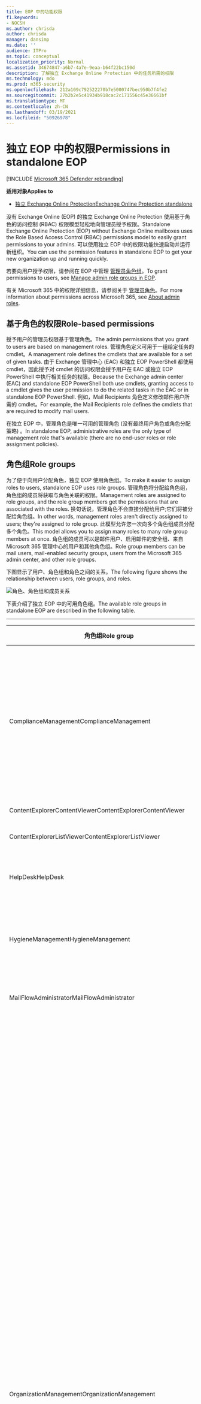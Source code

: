 ```yaml
---
title: EOP 中的功能权限
f1.keywords:
- NOCSH
ms.author: chrisda
author: chrisda
manager: dansimp
ms.date: ''
audience: ITPro
ms.topic: conceptual
localization_priority: Normal
ms.assetid: 34674847-a6b7-4a7e-9eaa-b64f22bc150d
description: 了解独立 Exchange Online Protection 中的任务所需的权限
ms.technology: mdo
ms.prod: m365-security
ms.openlocfilehash: 212a109c792522270b7e5000747bec950b7f4fe2
ms.sourcegitcommit: 27b2b2e5c41934b918cac2c171556c45e36661bf
ms.translationtype: MT
ms.contentlocale: zh-CN
ms.lasthandoff: 03/19/2021
ms.locfileid: "50926978"
---
```

# <a name="permissions-in-standalone-eop"></a><span data-ttu-id="a08a5-103">独立 EOP 中的权限</span><span class="sxs-lookup"><span data-stu-id="a08a5-103">Permissions in standalone EOP</span></span>

[!INCLUDE [Microsoft 365 Defender rebranding](../includes/microsoft-defender-for-office.md)]

<span data-ttu-id="a08a5-104">**适用对象**</span><span class="sxs-lookup"><span data-stu-id="a08a5-104">**Applies to**</span></span>
-  [<span data-ttu-id="a08a5-105">独立 Exchange Online Protection</span><span class="sxs-lookup"><span data-stu-id="a08a5-105">Exchange Online Protection standalone</span></span>](exchange-online-protection-overview.md)

<span data-ttu-id="a08a5-106">没有 Exchange Online (EOP) 的独立 Exchange Online Protection 使用基于角色的访问控制 (RBAC) 权限模型轻松地向管理员授予权限。</span><span class="sxs-lookup"><span data-stu-id="a08a5-106">Standalone Exchange Online Protection (EOP) without Exchange Online mailboxes uses the Role Based Access Control (RBAC) permissions model to easily grant permissions to your admins.</span></span> <span data-ttu-id="a08a5-107">可以使用独立 EOP 中的权限功能快速启动并运行新组织。</span><span class="sxs-lookup"><span data-stu-id="a08a5-107">You can use the permission features in standalone EOP to get your new organization up and running quickly.</span></span>

<span data-ttu-id="a08a5-108">若要向用户授予权限，请参阅在 EOP 中管理 [管理员角色组](manage-admin-role-group-permissions-in-eop.md)。</span><span class="sxs-lookup"><span data-stu-id="a08a5-108">To grant permissions to users, see [Manage admin role groups in EOP](manage-admin-role-group-permissions-in-eop.md).</span></span>

<span data-ttu-id="a08a5-109">有关 Microsoft 365 中的权限详细信息，请参阅关于 [管理员角色](../../admin/add-users/about-admin-roles.md)。</span><span class="sxs-lookup"><span data-stu-id="a08a5-109">For more information about permissions across Microsoft 365, see [About admin roles](../../admin/add-users/about-admin-roles.md).</span></span>

## <a name="role-based-permissions"></a><span data-ttu-id="a08a5-110">基于角色的权限</span><span class="sxs-lookup"><span data-stu-id="a08a5-110">Role-based permissions</span></span>

<span data-ttu-id="a08a5-111">授予用户的管理员权限基于管理角色。</span><span class="sxs-lookup"><span data-stu-id="a08a5-111">The admin permissions that you grant to users are based on management roles.</span></span> <span data-ttu-id="a08a5-112">管理角色定义可用于一组给定任务的 cmdlet。</span><span class="sxs-lookup"><span data-stu-id="a08a5-112">A management role defines the cmdlets that are available for a set of given tasks.</span></span> <span data-ttu-id="a08a5-113">由于 Exchange 管理中心 (EAC) 和独立 EOP PowerShell 都使用 cmdlet，因此授予对 cmdlet 的访问权限会授予用户在 EAC 或独立 EOP PowerShell 中执行相关任务的权限。</span><span class="sxs-lookup"><span data-stu-id="a08a5-113">Because the Exchange admin center (EAC) and standalone EOP PowerShell both use cmdlets, granting access to a cmdlet gives the user permission to do the related tasks in the EAC or in standalone EOP PowerShell.</span></span> <span data-ttu-id="a08a5-114">例如，Mail Recipients 角色定义修改邮件用户所需的 cmdlet。</span><span class="sxs-lookup"><span data-stu-id="a08a5-114">For example, the Mail Recipients role defines the cmdlets that are required to modify mail users.</span></span>

<span data-ttu-id="a08a5-115">在独立 EOP 中，管理角色是唯一可用的管理角色 (没有最终用户角色或角色分配策略) 。</span><span class="sxs-lookup"><span data-stu-id="a08a5-115">In standalone EOP, administrative roles are the only type of management role that's available (there are no end-user roles or role assignment policies).</span></span>

## <a name="role-groups"></a><span data-ttu-id="a08a5-116">角色组</span><span class="sxs-lookup"><span data-stu-id="a08a5-116">Role groups</span></span>

<span data-ttu-id="a08a5-117">为了便于向用户分配角色，独立 EOP 使用角色组。</span><span class="sxs-lookup"><span data-stu-id="a08a5-117">To make it easier to assign roles to users, standalone EOP uses role groups.</span></span> <span data-ttu-id="a08a5-118">管理角色将分配给角色组，角色组的成员将获取与角色关联的权限。</span><span class="sxs-lookup"><span data-stu-id="a08a5-118">Management roles are assigned to role groups, and the role group members get the permissions that are associated with the roles.</span></span> <span data-ttu-id="a08a5-119">换句话说，管理角色不会直接分配给用户;它们将被分配给角色组。</span><span class="sxs-lookup"><span data-stu-id="a08a5-119">In other words, management roles aren't directly assigned to users; they're assigned to role group.</span></span> <span data-ttu-id="a08a5-120">此模型允许您一次向多个角色组成员分配多个角色。</span><span class="sxs-lookup"><span data-stu-id="a08a5-120">This model allows you to assign many roles to many role group members at once.</span></span> <span data-ttu-id="a08a5-121">角色组的成员可以是邮件用户、启用邮件的安全组、来自 Microsoft 365 管理中心的用户和其他角色组。</span><span class="sxs-lookup"><span data-stu-id="a08a5-121">Role group members can be mail users, mail-enabled security groups, users from the Microsoft 365 admin center, and other role groups.</span></span>

<span data-ttu-id="a08a5-122">下图显示了用户、角色组和角色之间的关系。</span><span class="sxs-lookup"><span data-stu-id="a08a5-122">The following figure shows the relationship between users, role groups, and roles.</span></span>

![角色、角色组和成员关系](../../media/ITPro_Security_RBAC_EXO_SimplifiedRoleGroupRelationship.png)

<span data-ttu-id="a08a5-124">下表介绍了独立 EOP 中的可用角色组。</span><span class="sxs-lookup"><span data-stu-id="a08a5-124">The available role groups in standalone EOP are described in the following table.</span></span>

****

|<span data-ttu-id="a08a5-125">角色组</span><span class="sxs-lookup"><span data-stu-id="a08a5-125">Role group</span></span>|<span data-ttu-id="a08a5-126">说明</span><span class="sxs-lookup"><span data-stu-id="a08a5-126">Description</span></span>|<span data-ttu-id="a08a5-127">分配的默认角色</span><span class="sxs-lookup"><span data-stu-id="a08a5-127">Default roles assigned</span></span>|
|---|---|---|
|<span data-ttu-id="a08a5-128">ComplianceManagement</span><span class="sxs-lookup"><span data-stu-id="a08a5-128">ComplianceManagement</span></span>|<span data-ttu-id="a08a5-129">在组织中配置和管理合规性设置，包括 DLP (DLP) DLP 功能时。</span><span class="sxs-lookup"><span data-stu-id="a08a5-129">Configure and manage compliance settings within the organization, including data loss prevention (DLP) if your subscription has DLP capabilities.</span></span> <p> <span data-ttu-id="a08a5-130">Azure AD [中合规性管理员](/azure/active-directory/users-groups-roles/directory-assign-admin-roles#compliance-administrator) 角色的成员会自动获得此角色组的权限。</span><span class="sxs-lookup"><span data-stu-id="a08a5-130">Members of the [Compliance Administrator](/azure/active-directory/users-groups-roles/directory-assign-admin-roles#compliance-administrator) role in Azure AD automatically get the permissions of this role group.</span></span>|<span data-ttu-id="a08a5-131">审核日志</span><span class="sxs-lookup"><span data-stu-id="a08a5-131">Audit Logs</span></span> <p> <span data-ttu-id="a08a5-132">合规性管理</span><span class="sxs-lookup"><span data-stu-id="a08a5-132">Compliance Administration</span></span> <p> <span data-ttu-id="a08a5-133">信息权限管理</span><span class="sxs-lookup"><span data-stu-id="a08a5-133">Information Rights Management</span></span> <p> <span data-ttu-id="a08a5-134">保留管理</span><span class="sxs-lookup"><span data-stu-id="a08a5-134">Retention Management</span></span> <p> <span data-ttu-id="a08a5-135">View-Only审核日志</span><span class="sxs-lookup"><span data-stu-id="a08a5-135">View-Only Audit Logs</span></span> <p> <span data-ttu-id="a08a5-136">仅查看配置</span><span class="sxs-lookup"><span data-stu-id="a08a5-136">View-Only Configuration</span></span> <p> <span data-ttu-id="a08a5-137">仅查看收件人</span><span class="sxs-lookup"><span data-stu-id="a08a5-137">View-Only Recipients</span></span>|
|<span data-ttu-id="a08a5-138">ContentExplorerContentViewer</span><span class="sxs-lookup"><span data-stu-id="a08a5-138">ContentExplorerContentViewer</span></span>|<span data-ttu-id="a08a5-139">未使用。</span><span class="sxs-lookup"><span data-stu-id="a08a5-139">Not used.</span></span>|<span data-ttu-id="a08a5-140">数据分类内容查看器</span><span class="sxs-lookup"><span data-stu-id="a08a5-140">Data Classification Content Viewer</span></span>|
|<span data-ttu-id="a08a5-141">ContentExplorerListViewer</span><span class="sxs-lookup"><span data-stu-id="a08a5-141">ContentExplorerListViewer</span></span>|<span data-ttu-id="a08a5-142">未使用。</span><span class="sxs-lookup"><span data-stu-id="a08a5-142">Not used.</span></span>|<span data-ttu-id="a08a5-143">数据分类列表查看器</span><span class="sxs-lookup"><span data-stu-id="a08a5-143">Data Classification List Viewer</span></span>|
|<span data-ttu-id="a08a5-144">HelpDesk</span><span class="sxs-lookup"><span data-stu-id="a08a5-144">HelpDesk</span></span>|<span data-ttu-id="a08a5-145">查看和管理邮件用户。</span><span class="sxs-lookup"><span data-stu-id="a08a5-145">View and manage mail users.</span></span>|<span data-ttu-id="a08a5-146">重置密码</span><span class="sxs-lookup"><span data-stu-id="a08a5-146">Reset Password</span></span> <p> <span data-ttu-id="a08a5-147">用户选项</span><span class="sxs-lookup"><span data-stu-id="a08a5-147">User Options</span></span> <p> <span data-ttu-id="a08a5-148">仅查看收件人</span><span class="sxs-lookup"><span data-stu-id="a08a5-148">View-Only Recipients</span></span>|
|<span data-ttu-id="a08a5-149">HygieneManagement</span><span class="sxs-lookup"><span data-stu-id="a08a5-149">HygieneManagement</span></span>|<span data-ttu-id="a08a5-150">管理反 (、反恶意软件等保护) 。</span><span class="sxs-lookup"><span data-stu-id="a08a5-150">Manage protection features (anti-spam, anti-malware, etc.).</span></span>|<span data-ttu-id="a08a5-151">传输清洁</span><span class="sxs-lookup"><span data-stu-id="a08a5-151">Transport Hygiene</span></span> <p> <span data-ttu-id="a08a5-152">仅查看配置</span><span class="sxs-lookup"><span data-stu-id="a08a5-152">View-Only Configuration</span></span> <p> <span data-ttu-id="a08a5-153">仅查看收件人</span><span class="sxs-lookup"><span data-stu-id="a08a5-153">View-Only Recipients</span></span>|
|<span data-ttu-id="a08a5-154">MailFlowAdministrator</span><span class="sxs-lookup"><span data-stu-id="a08a5-154">MailFlowAdministrator</span></span>|<span data-ttu-id="a08a5-155">查看和管理接受域和连接器</span><span class="sxs-lookup"><span data-stu-id="a08a5-155">View and manage accepted domains and connectors</span></span>|<span data-ttu-id="a08a5-156">远程域和接受域</span><span class="sxs-lookup"><span data-stu-id="a08a5-156">Remote and Accepted Domains</span></span> <p> <span data-ttu-id="a08a5-157">仅查看收件人</span><span class="sxs-lookup"><span data-stu-id="a08a5-157">View-Only Recipients</span></span>|
|<span data-ttu-id="a08a5-158">OrganizationManagement</span><span class="sxs-lookup"><span data-stu-id="a08a5-158">OrganizationManagement</span></span>|<span data-ttu-id="a08a5-159">管理员访问整个组织以及执行几乎任何任务的能力。</span><span class="sxs-lookup"><span data-stu-id="a08a5-159">Admin access to the entire organization and the ability to perform almost any task.</span></span> <p> <span data-ttu-id="a08a5-160">Azure AD [中的全局管理员](/azure/active-directory/users-groups-roles/directory-assign-admin-roles#global-administrator--company-administrator) 角色的成员会自动获取此角色组的权限。</span><span class="sxs-lookup"><span data-stu-id="a08a5-160">Members of the [Global Administrator](/azure/active-directory/users-groups-roles/directory-assign-admin-roles#global-administrator--company-administrator) role in Azure AD automatically get the permissions of this role group.</span></span> <p> <span data-ttu-id="a08a5-161">**重要** 提示：由于 OrganizationManagement 角色组是一个强大的角色，因此只有执行组织级别管理任务的用户才能成为此角色组的成员。</span><span class="sxs-lookup"><span data-stu-id="a08a5-161">**Important**: Because the OrganizationManagement role group is a powerful role, only users that perform organizational-level administrative tasks should be members of this role group.</span></span>|<span data-ttu-id="a08a5-162">AntiMalware</span><span class="sxs-lookup"><span data-stu-id="a08a5-162">AntiMalware</span></span> <p> <span data-ttu-id="a08a5-163">AntiSpam</span><span class="sxs-lookup"><span data-stu-id="a08a5-163">AntiSpam</span></span> <p> <span data-ttu-id="a08a5-164">审核日志</span><span class="sxs-lookup"><span data-stu-id="a08a5-164">Audit Logs</span></span> <p> <span data-ttu-id="a08a5-165">合规性管理员</span><span class="sxs-lookup"><span data-stu-id="a08a5-165">Compliance Administrator</span></span> <p> <span data-ttu-id="a08a5-166">动态通讯组</span><span class="sxs-lookup"><span data-stu-id="a08a5-166">Distribution Groups</span></span> <p> <span data-ttu-id="a08a5-167">信息权限管理</span><span class="sxs-lookup"><span data-stu-id="a08a5-167">Information Rights Management</span></span> <p> <span data-ttu-id="a08a5-168">邮件收件人创建</span><span class="sxs-lookup"><span data-stu-id="a08a5-168">Mail Recipient Creation</span></span> <p> <span data-ttu-id="a08a5-169">邮件收件人</span><span class="sxs-lookup"><span data-stu-id="a08a5-169">Mail Recipients</span></span> <p> <span data-ttu-id="a08a5-170">邮件跟踪</span><span class="sxs-lookup"><span data-stu-id="a08a5-170">Message Tracking</span></span> <p> <span data-ttu-id="a08a5-171">迁移</span><span class="sxs-lookup"><span data-stu-id="a08a5-171">Migration</span></span> <p> <span data-ttu-id="a08a5-172">组织客户端访问</span><span class="sxs-lookup"><span data-stu-id="a08a5-172">Organization Client Access</span></span> <p> <span data-ttu-id="a08a5-173">组织配置</span><span class="sxs-lookup"><span data-stu-id="a08a5-173">Organization Configuration</span></span> <p> <span data-ttu-id="a08a5-174">组织传输设置</span><span class="sxs-lookup"><span data-stu-id="a08a5-174">Organization Transport Settings</span></span> <p> <span data-ttu-id="a08a5-175">隔离</span><span class="sxs-lookup"><span data-stu-id="a08a5-175">Quarantine</span></span> <p> <span data-ttu-id="a08a5-176">收件人策略</span><span class="sxs-lookup"><span data-stu-id="a08a5-176">Recipient Policies</span></span> <p> <span data-ttu-id="a08a5-177">远程域和接受域</span><span class="sxs-lookup"><span data-stu-id="a08a5-177">Remote and Accepted Domains</span></span> <p> <span data-ttu-id="a08a5-178">重置密码</span><span class="sxs-lookup"><span data-stu-id="a08a5-178">Reset Password</span></span> <p> <span data-ttu-id="a08a5-179">保留管理</span><span class="sxs-lookup"><span data-stu-id="a08a5-179">Retention Management</span></span> <p> <span data-ttu-id="a08a5-180">角色管理</span><span class="sxs-lookup"><span data-stu-id="a08a5-180">Role Management</span></span> <p> <span data-ttu-id="a08a5-181">安全管理员</span><span class="sxs-lookup"><span data-stu-id="a08a5-181">Security Administrator</span></span> <p> <span data-ttu-id="a08a5-182">安全组创建和成员身份</span><span class="sxs-lookup"><span data-stu-id="a08a5-182">Security Group Creation and Membership</span></span> <p> <span data-ttu-id="a08a5-183">安全读取者</span><span class="sxs-lookup"><span data-stu-id="a08a5-183">Security Reader</span></span> <p> <span data-ttu-id="a08a5-184">敏感度标签管理员</span><span class="sxs-lookup"><span data-stu-id="a08a5-184">Sensitivity Label Administrator</span></span> <p> <span data-ttu-id="a08a5-185">监督</span><span class="sxs-lookup"><span data-stu-id="a08a5-185">Supervision</span></span> <p> <span data-ttu-id="a08a5-186">传输清洁</span><span class="sxs-lookup"><span data-stu-id="a08a5-186">Transport Hygiene</span></span> <p> <span data-ttu-id="a08a5-187">传输规则</span><span class="sxs-lookup"><span data-stu-id="a08a5-187">Transport Rules</span></span> <p> <span data-ttu-id="a08a5-188">用户选项</span><span class="sxs-lookup"><span data-stu-id="a08a5-188">User Options</span></span> <p> <span data-ttu-id="a08a5-189">View-Only AntiMalware</span><span class="sxs-lookup"><span data-stu-id="a08a5-189">View-Only AntiMalware</span></span> <p> <span data-ttu-id="a08a5-190">View-Only AntiSpam</span><span class="sxs-lookup"><span data-stu-id="a08a5-190">View-Only AntiSpam</span></span> <p> <span data-ttu-id="a08a5-191">View-Only审核日志</span><span class="sxs-lookup"><span data-stu-id="a08a5-191">View-Only Audit Logs</span></span> <p> <span data-ttu-id="a08a5-192">仅查看配置</span><span class="sxs-lookup"><span data-stu-id="a08a5-192">View-Only Configuration</span></span> <p> <span data-ttu-id="a08a5-193">View-Only隔离</span><span class="sxs-lookup"><span data-stu-id="a08a5-193">View-Only Quarantine</span></span> <p> <span data-ttu-id="a08a5-194">仅查看收件人</span><span class="sxs-lookup"><span data-stu-id="a08a5-194">View-Only Recipients</span></span> <p> <span data-ttu-id="a08a5-195">View-Only威胁智能</span><span class="sxs-lookup"><span data-stu-id="a08a5-195">View-Only Threat Intelligence</span></span>|
|<span data-ttu-id="a08a5-196">QuarantineAdministrator</span><span class="sxs-lookup"><span data-stu-id="a08a5-196">QuarantineAdministrator</span></span>|<span data-ttu-id="a08a5-197">管理所有收件人的隔离邮件。</span><span class="sxs-lookup"><span data-stu-id="a08a5-197">Manage quarantined messages for all recipients.</span></span>|<span data-ttu-id="a08a5-198">隔离</span><span class="sxs-lookup"><span data-stu-id="a08a5-198">Quarantine</span></span>|
|<span data-ttu-id="a08a5-199">RecipientManagement</span><span class="sxs-lookup"><span data-stu-id="a08a5-199">RecipientManagement</span></span>|<span data-ttu-id="a08a5-200">在组织中创建、管理和删除收件人对象。</span><span class="sxs-lookup"><span data-stu-id="a08a5-200">Create, manage, and remove recipient objects in the organization.</span></span>|<span data-ttu-id="a08a5-201">动态通讯组</span><span class="sxs-lookup"><span data-stu-id="a08a5-201">Distribution Groups</span></span> <p> <span data-ttu-id="a08a5-202">邮件收件人创建</span><span class="sxs-lookup"><span data-stu-id="a08a5-202">Mail Recipient Creation</span></span> <p> <span data-ttu-id="a08a5-203">邮件收件人</span><span class="sxs-lookup"><span data-stu-id="a08a5-203">Mail Recipients</span></span> <p> <span data-ttu-id="a08a5-204">邮件跟踪</span><span class="sxs-lookup"><span data-stu-id="a08a5-204">Message Tracking</span></span> <p> <span data-ttu-id="a08a5-205">迁移</span><span class="sxs-lookup"><span data-stu-id="a08a5-205">Migration</span></span> <p> <span data-ttu-id="a08a5-206">收件人策略</span><span class="sxs-lookup"><span data-stu-id="a08a5-206">Recipient Policies</span></span> <p> <span data-ttu-id="a08a5-207">重置密码</span><span class="sxs-lookup"><span data-stu-id="a08a5-207">Reset Password</span></span>|
|<span data-ttu-id="a08a5-208">RecordsManagement</span><span class="sxs-lookup"><span data-stu-id="a08a5-208">RecordsManagement</span></span>|<span data-ttu-id="a08a5-209">配置遵从性功能，如保留策略标记、邮件分类和邮件流规则 (也称为传输) 。</span><span class="sxs-lookup"><span data-stu-id="a08a5-209">Configure compliance features, such as retention policy tags, message classifications, and mail flow rules (also known as transport rules).</span></span>|<span data-ttu-id="a08a5-210">邮件跟踪</span><span class="sxs-lookup"><span data-stu-id="a08a5-210">Message Tracking</span></span> <p> <span data-ttu-id="a08a5-211">保留管理</span><span class="sxs-lookup"><span data-stu-id="a08a5-211">Retention Management</span></span> <p> <span data-ttu-id="a08a5-212">传输规则</span><span class="sxs-lookup"><span data-stu-id="a08a5-212">Transport Rules</span></span>|
|<span data-ttu-id="a08a5-213">SecurityAdministrator</span><span class="sxs-lookup"><span data-stu-id="a08a5-213">SecurityAdministrator</span></span>|<span data-ttu-id="a08a5-214">配置组织中保护的各个方面 (反垃圾邮件、反恶意软件、反欺骗、隔离等) 。</span><span class="sxs-lookup"><span data-stu-id="a08a5-214">Configure all aspects of protection in the organization (anti-spam, anti-malware, anti-spoofing, quarantine, etc.).</span></span> <p> <span data-ttu-id="a08a5-215">Azure AD [中安全管理员](/azure/active-directory/users-groups-roles/directory-assign-admin-roles#security-administrator) 角色的成员会自动获取此角色组的权限。</span><span class="sxs-lookup"><span data-stu-id="a08a5-215">Members of the [Security Administrator](/azure/active-directory/users-groups-roles/directory-assign-admin-roles#security-administrator) role in Azure AD automatically get the permissions of this role group.</span></span>|<span data-ttu-id="a08a5-216">AntiMalware</span><span class="sxs-lookup"><span data-stu-id="a08a5-216">AntiMalware</span></span> <p> <span data-ttu-id="a08a5-217">AntiSpam</span><span class="sxs-lookup"><span data-stu-id="a08a5-217">AntiSpam</span></span> <p> <span data-ttu-id="a08a5-218">审核日志</span><span class="sxs-lookup"><span data-stu-id="a08a5-218">Audit Logs</span></span> <p> <span data-ttu-id="a08a5-219">隔离</span><span class="sxs-lookup"><span data-stu-id="a08a5-219">Quarantine</span></span> <p> <span data-ttu-id="a08a5-220">安全管理员</span><span class="sxs-lookup"><span data-stu-id="a08a5-220">Security Administrator</span></span> <p> <span data-ttu-id="a08a5-221">敏感度标签管理员</span><span class="sxs-lookup"><span data-stu-id="a08a5-221">Sensitivity Label Administrator</span></span> <p> <span data-ttu-id="a08a5-222">View-Only AntiMalware</span><span class="sxs-lookup"><span data-stu-id="a08a5-222">View-Only AntiMalware</span></span> <p> <span data-ttu-id="a08a5-223">View-Only AntiSpam</span><span class="sxs-lookup"><span data-stu-id="a08a5-223">View-Only AntiSpam</span></span> <p> <span data-ttu-id="a08a5-224">View-Only审核日志</span><span class="sxs-lookup"><span data-stu-id="a08a5-224">View-Only Audit Logs</span></span> <p> <span data-ttu-id="a08a5-225">View-Only隔离</span><span class="sxs-lookup"><span data-stu-id="a08a5-225">View-Only Quarantine</span></span> <p> <span data-ttu-id="a08a5-226">View-Only威胁智能</span><span class="sxs-lookup"><span data-stu-id="a08a5-226">View-Only Threat Intelligence</span></span>|
|<span data-ttu-id="a08a5-227">SecurityReader</span><span class="sxs-lookup"><span data-stu-id="a08a5-227">SecurityReader</span></span>|<span data-ttu-id="a08a5-228">对组织中保护的各个方面的仅查看 (反垃圾邮件、反恶意软件、反欺骗、隔离等) 。</span><span class="sxs-lookup"><span data-stu-id="a08a5-228">View-only access to all aspects of protection in the organization (anti-spam, anti-malware, anti-spoofing, quarantine, etc.).</span></span> <p> <span data-ttu-id="a08a5-229">Azure AD [中安全读者](/azure/active-directory/users-groups-roles/directory-assign-admin-roles#security-reader) 角色的成员会自动获取此角色组的权限。</span><span class="sxs-lookup"><span data-stu-id="a08a5-229">Members of the [Security Reader](/azure/active-directory/users-groups-roles/directory-assign-admin-roles#security-reader) role in Azure AD automatically get the permissions of this role group.</span></span>|<span data-ttu-id="a08a5-230">安全读取者</span><span class="sxs-lookup"><span data-stu-id="a08a5-230">Security Reader</span></span> <p> <span data-ttu-id="a08a5-231">View-Only AntiMalware</span><span class="sxs-lookup"><span data-stu-id="a08a5-231">View-Only AntiMalware</span></span> <p> <span data-ttu-id="a08a5-232">View-Only AntiSpam</span><span class="sxs-lookup"><span data-stu-id="a08a5-232">View-Only AntiSpam</span></span> <p> <span data-ttu-id="a08a5-233">View-Only隔离</span><span class="sxs-lookup"><span data-stu-id="a08a5-233">View-Only Quarantine</span></span> <p> <span data-ttu-id="a08a5-234">View-Only威胁智能</span><span class="sxs-lookup"><span data-stu-id="a08a5-234">View-Only Threat Intelligence</span></span>|
|<span data-ttu-id="a08a5-235">TenantAdmins</span><span class="sxs-lookup"><span data-stu-id="a08a5-235">TenantAdmins</span></span>|<span data-ttu-id="a08a5-236">此角色组的成员身份跨服务进行同步并集中管理。</span><span class="sxs-lookup"><span data-stu-id="a08a5-236">Membership in this role group is synchronized across services and managed centrally.</span></span> <span data-ttu-id="a08a5-237">默认情况下，不会为此角色组分配任何角色。</span><span class="sxs-lookup"><span data-stu-id="a08a5-237">By default, this role group is not assigned any roles.</span></span> <span data-ttu-id="a08a5-238">但是，它将是组织管理角色组的成员，并且将继承这些权限。</span><span class="sxs-lookup"><span data-stu-id="a08a5-238">However, it will be a member of the Organization Management role group and will inherit those permissions.</span></span>|<span data-ttu-id="a08a5-239">无</span><span class="sxs-lookup"><span data-stu-id="a08a5-239">none</span></span>|
|<span data-ttu-id="a08a5-240">ViewOnlyOrganizationManagement</span><span class="sxs-lookup"><span data-stu-id="a08a5-240">ViewOnlyOrganizationManagement</span></span>|<span data-ttu-id="a08a5-241">查看收件人、保护和配置对象及其在组织中的属性。</span><span class="sxs-lookup"><span data-stu-id="a08a5-241">View recipient, protection, and configuration objects and their properties in the organization.</span></span>|<span data-ttu-id="a08a5-242">合规性管理员</span><span class="sxs-lookup"><span data-stu-id="a08a5-242">Compliance Administrator</span></span> <p> <span data-ttu-id="a08a5-243">安全管理员</span><span class="sxs-lookup"><span data-stu-id="a08a5-243">Security Administrator</span></span> <p> <span data-ttu-id="a08a5-244">安全读取者</span><span class="sxs-lookup"><span data-stu-id="a08a5-244">Security Reader</span></span> <p> <span data-ttu-id="a08a5-245">敏感度标签管理员</span><span class="sxs-lookup"><span data-stu-id="a08a5-245">Sensitivity Label Administrator</span></span> <p> <span data-ttu-id="a08a5-246">仅查看配置</span><span class="sxs-lookup"><span data-stu-id="a08a5-246">View-Only Configuration</span></span> <p> <span data-ttu-id="a08a5-247">仅查看收件人</span><span class="sxs-lookup"><span data-stu-id="a08a5-247">View-Only Recipients</span></span>|
|

<span data-ttu-id="a08a5-248">如果你在只有几个管理员的小组织中工作，可能需要仅将这些用户添加到组织管理角色组，并且可能永远不需要使用其他角色组。</span><span class="sxs-lookup"><span data-stu-id="a08a5-248">If you work in a small organization that has only a few admins, you might need to add those users to the Organization Management role group only, and you may never need to use the other role groups.</span></span> <span data-ttu-id="a08a5-249">如果你在大型组织中工作，则你可能有执行特定任务（如收件人配置）的管理员。</span><span class="sxs-lookup"><span data-stu-id="a08a5-249">If you work in a larger organization, you might have admins who perform specific tasks, such as recipient configuration.</span></span> <span data-ttu-id="a08a5-250">在这种情况下，可以将一个管理员添加到收件人管理角色组，将另一个管理员添加到组织管理角色组。</span><span class="sxs-lookup"><span data-stu-id="a08a5-250">In those cases, you might add one admin to the Recipient Management role group, and another admin to the Organization Management role group.</span></span> <span data-ttu-id="a08a5-251">然后，这些管理员可以管理其特定区域，但他们没有权限管理他们不负责的区域。</span><span class="sxs-lookup"><span data-stu-id="a08a5-251">Those admins can then manage their specific areas, but they won't have permissions to manage areas they're not responsible for.</span></span>

<span data-ttu-id="a08a5-252">如果 Exchange Online 中的内置角色组与管理员的工作职能不匹配，可以创建角色组并向其中添加角色。</span><span class="sxs-lookup"><span data-stu-id="a08a5-252">If the built-in role groups in Exchange Online don't match the job function of your administrators, you can create role groups and add roles to them.</span></span> <span data-ttu-id="a08a5-253">有关详细信息，请参阅管理 [独立 EOP 中的角色组](manage-admin-role-group-permissions-in-eop.md)。</span><span class="sxs-lookup"><span data-stu-id="a08a5-253">For more information, see [Manage role groups in standalone EOP](manage-admin-role-group-permissions-in-eop.md).</span></span>

## <a name="roles"></a><span data-ttu-id="a08a5-254">角色</span><span class="sxs-lookup"><span data-stu-id="a08a5-254">Roles</span></span>

<span data-ttu-id="a08a5-255">下表介绍了独立 EOP 中可用的内置角色。</span><span class="sxs-lookup"><span data-stu-id="a08a5-255">The built-in roles that are available in standalone EOP are described in the following table.</span></span>

****

|<span data-ttu-id="a08a5-256">Role\*\*</span><span class="sxs-lookup"><span data-stu-id="a08a5-256">Role\*\*</span></span>|<span data-ttu-id="a08a5-257">说明</span><span class="sxs-lookup"><span data-stu-id="a08a5-257">Description</span></span>|<span data-ttu-id="a08a5-258">默认角色组分配</span><span class="sxs-lookup"><span data-stu-id="a08a5-258">Default role group assignments</span></span>|
|---|---|---|
|<span data-ttu-id="a08a5-259">AntiMalware</span><span class="sxs-lookup"><span data-stu-id="a08a5-259">AntiMalware</span></span>|<span data-ttu-id="a08a5-260">查看和修改反恶意软件功能的配置和报告。</span><span class="sxs-lookup"><span data-stu-id="a08a5-260">View and modify the configuration and reports for anti-malware features.</span></span>|<span data-ttu-id="a08a5-261">OrganizationManagement</span><span class="sxs-lookup"><span data-stu-id="a08a5-261">OrganizationManagement</span></span> <p> <span data-ttu-id="a08a5-262">SecurityAdministrator</span><span class="sxs-lookup"><span data-stu-id="a08a5-262">SecurityAdministrator</span></span>|
|<span data-ttu-id="a08a5-263">AntiSpam</span><span class="sxs-lookup"><span data-stu-id="a08a5-263">AntiSpam</span></span>|<span data-ttu-id="a08a5-264">查看和修改反垃圾邮件功能的配置和报告。</span><span class="sxs-lookup"><span data-stu-id="a08a5-264">View and modify the configuration and reports for anti-spam features.</span></span>|<span data-ttu-id="a08a5-265">OrganizationManagement</span><span class="sxs-lookup"><span data-stu-id="a08a5-265">OrganizationManagement</span></span> <p> <span data-ttu-id="a08a5-266">SecurityAdministrator</span><span class="sxs-lookup"><span data-stu-id="a08a5-266">SecurityAdministrator</span></span>|
|<span data-ttu-id="a08a5-267">审核日志</span><span class="sxs-lookup"><span data-stu-id="a08a5-267">Audit Logs</span></span>|<span data-ttu-id="a08a5-268">搜索管理员审核日志并查看结果。</span><span class="sxs-lookup"><span data-stu-id="a08a5-268">Search the administrator audit log and view the results.</span></span>|<span data-ttu-id="a08a5-269">ComplianceManagement</span><span class="sxs-lookup"><span data-stu-id="a08a5-269">ComplianceManagement</span></span> <p> <span data-ttu-id="a08a5-270">OrganizationManagement</span><span class="sxs-lookup"><span data-stu-id="a08a5-270">OrganizationManagement</span></span> <p> <span data-ttu-id="a08a5-271">SecurityAdministrator</span><span class="sxs-lookup"><span data-stu-id="a08a5-271">SecurityAdministrator</span></span>|
|<span data-ttu-id="a08a5-272">合规性管理员<sup>\*</sup></span><span class="sxs-lookup"><span data-stu-id="a08a5-272">Compliance Administrator<sup>\*</sup></span></span>||<span data-ttu-id="a08a5-273">ComplianceManagement</span><span class="sxs-lookup"><span data-stu-id="a08a5-273">ComplianceManagement</span></span> <p> <span data-ttu-id="a08a5-274">OrganizationManagement</span><span class="sxs-lookup"><span data-stu-id="a08a5-274">OrganizationManagement</span></span> <p> <span data-ttu-id="a08a5-275">ViewOnlyOrganizationManagement</span><span class="sxs-lookup"><span data-stu-id="a08a5-275">ViewOnlyOrganizationManagement</span></span>|
|<span data-ttu-id="a08a5-276">数据分类内容查看器<sup>\*</sup></span><span class="sxs-lookup"><span data-stu-id="a08a5-276">Data Classification Content Viewer<sup>\*</sup></span></span>||<span data-ttu-id="a08a5-277">ContentExplorerContentViewer</span><span class="sxs-lookup"><span data-stu-id="a08a5-277">ContentExplorerContentViewer</span></span>|
|<span data-ttu-id="a08a5-278">数据分类列表查看器<sup>\*</sup></span><span class="sxs-lookup"><span data-stu-id="a08a5-278">Data Classification List Viewer<sup>\*</sup></span></span>||
|<span data-ttu-id="a08a5-279">动态通讯组</span><span class="sxs-lookup"><span data-stu-id="a08a5-279">Distribution Groups</span></span>|<span data-ttu-id="a08a5-280">创建和管理所有通讯组、启用邮件的安全组和成员。</span><span class="sxs-lookup"><span data-stu-id="a08a5-280">Create and manage all distribution groups, mail-enabled security groups, and members.</span></span>|<span data-ttu-id="a08a5-281">OrganizationManagement</span><span class="sxs-lookup"><span data-stu-id="a08a5-281">OrganizationManagement</span></span> <p> <span data-ttu-id="a08a5-282">RecipientManagement</span><span class="sxs-lookup"><span data-stu-id="a08a5-282">RecipientManagement</span></span>|
|<span data-ttu-id="a08a5-283">信息权限管理<sup>\*</sup></span><span class="sxs-lookup"><span data-stu-id="a08a5-283">Information Rights Management<sup>\*</sup></span></span>||<span data-ttu-id="a08a5-284">ComplianceManagement</span><span class="sxs-lookup"><span data-stu-id="a08a5-284">ComplianceManagement</span></span> <p> <span data-ttu-id="a08a5-285">OrganizationManagement</span><span class="sxs-lookup"><span data-stu-id="a08a5-285">OrganizationManagement</span></span>|
|<span data-ttu-id="a08a5-286">邮件收件人创建</span><span class="sxs-lookup"><span data-stu-id="a08a5-286">Mail Recipient Creation</span></span>|<span data-ttu-id="a08a5-287">创建和删除邮件用户。</span><span class="sxs-lookup"><span data-stu-id="a08a5-287">Create and remove mail users.</span></span>|<span data-ttu-id="a08a5-288">OrganizationManagement</span><span class="sxs-lookup"><span data-stu-id="a08a5-288">OrganizationManagement</span></span> <p> <span data-ttu-id="a08a5-289">RecipientManagement</span><span class="sxs-lookup"><span data-stu-id="a08a5-289">RecipientManagement</span></span>|
|<span data-ttu-id="a08a5-290">邮件收件人</span><span class="sxs-lookup"><span data-stu-id="a08a5-290">Mail Recipients</span></span>|<span data-ttu-id="a08a5-291">修改现有邮件用户。</span><span class="sxs-lookup"><span data-stu-id="a08a5-291">Modify existing mail users.</span></span>|<span data-ttu-id="a08a5-292">OrganizationManagement</span><span class="sxs-lookup"><span data-stu-id="a08a5-292">OrganizationManagement</span></span> <p> <span data-ttu-id="a08a5-293">RecipientManagement</span><span class="sxs-lookup"><span data-stu-id="a08a5-293">RecipientManagement</span></span>|
|<span data-ttu-id="a08a5-294">邮件跟踪<sup>\*</sup></span><span class="sxs-lookup"><span data-stu-id="a08a5-294">Message Tracking<sup>\*</sup></span></span>||<span data-ttu-id="a08a5-295">OrganizationManagement</span><span class="sxs-lookup"><span data-stu-id="a08a5-295">OrganizationManagement</span></span> <p> <span data-ttu-id="a08a5-296">RecipientManagement</span><span class="sxs-lookup"><span data-stu-id="a08a5-296">RecipientManagement</span></span> <p> <span data-ttu-id="a08a5-297">记录管理</span><span class="sxs-lookup"><span data-stu-id="a08a5-297">Records Management</span></span>|
|<span data-ttu-id="a08a5-298">迁移<sup>\*</sup></span><span class="sxs-lookup"><span data-stu-id="a08a5-298">Migration<sup>\*</sup></span></span>||<span data-ttu-id="a08a5-299">OrganizationManagement</span><span class="sxs-lookup"><span data-stu-id="a08a5-299">OrganizationManagement</span></span> <p> <span data-ttu-id="a08a5-300">RecipientManagement</span><span class="sxs-lookup"><span data-stu-id="a08a5-300">RecipientManagement</span></span>|
|<span data-ttu-id="a08a5-301">MyBaseOptions</span><span class="sxs-lookup"><span data-stu-id="a08a5-301">MyBaseOptions</span></span>|<span data-ttu-id="a08a5-302">允许用户查看其自己的隔离邮件。</span><span class="sxs-lookup"><span data-stu-id="a08a5-302">Allows users to view their own quarantined messages.</span></span> <p> <span data-ttu-id="a08a5-303">此角色将自动分配给用户，并且不能手动分配。</span><span class="sxs-lookup"><span data-stu-id="a08a5-303">This role is automatically assigned to users, and you can't assign it manually.</span></span>|<span data-ttu-id="a08a5-304">无</span><span class="sxs-lookup"><span data-stu-id="a08a5-304">none</span></span>|
|<span data-ttu-id="a08a5-305">组织客户端访问<sup>\*</sup></span><span class="sxs-lookup"><span data-stu-id="a08a5-305">Organization Client Access<sup>\*</sup></span></span>||<span data-ttu-id="a08a5-306">OrganizationManagement</span><span class="sxs-lookup"><span data-stu-id="a08a5-306">OrganizationManagement</span></span>|
|<span data-ttu-id="a08a5-307">组织配置</span><span class="sxs-lookup"><span data-stu-id="a08a5-307">Organization Configuration</span></span>|<span data-ttu-id="a08a5-308">查看报告。</span><span class="sxs-lookup"><span data-stu-id="a08a5-308">View reports.</span></span>|<span data-ttu-id="a08a5-309">OrganizationManagement</span><span class="sxs-lookup"><span data-stu-id="a08a5-309">OrganizationManagement</span></span>|
|<span data-ttu-id="a08a5-310">组织传输设置<sup>\*</sup></span><span class="sxs-lookup"><span data-stu-id="a08a5-310">Organization Transport Settings<sup>\*</sup></span></span>||<span data-ttu-id="a08a5-311">OrganizationManagement</span><span class="sxs-lookup"><span data-stu-id="a08a5-311">OrganizationManagement</span></span>|
|<span data-ttu-id="a08a5-312">隔离</span><span class="sxs-lookup"><span data-stu-id="a08a5-312">Quarantine</span></span>|<span data-ttu-id="a08a5-313">管理所有收件人的所有类型的隔离邮件。</span><span class="sxs-lookup"><span data-stu-id="a08a5-313">Manage all types of quarantined message for all recipients.</span></span>|<span data-ttu-id="a08a5-314">OrganizationManagement</span><span class="sxs-lookup"><span data-stu-id="a08a5-314">OrganizationManagement</span></span> <p> <span data-ttu-id="a08a5-315">QuarantineAdministrator</span><span class="sxs-lookup"><span data-stu-id="a08a5-315">QuarantineAdministrator</span></span> <p> <span data-ttu-id="a08a5-316">SecurityAdministrator</span><span class="sxs-lookup"><span data-stu-id="a08a5-316">SecurityAdministrator</span></span>|
|<span data-ttu-id="a08a5-317">收件人策略<sup>\*</sup></span><span class="sxs-lookup"><span data-stu-id="a08a5-317">Recipient Policies<sup>\*</sup></span></span>||<span data-ttu-id="a08a5-318">OrganizationManagement</span><span class="sxs-lookup"><span data-stu-id="a08a5-318">OrganizationManagement</span></span> <p> <span data-ttu-id="a08a5-319">RecipientManagement</span><span class="sxs-lookup"><span data-stu-id="a08a5-319">RecipientManagement</span></span>|
|<span data-ttu-id="a08a5-320">远程域和接受域</span><span class="sxs-lookup"><span data-stu-id="a08a5-320">Remote and Accepted Domains</span></span>|<span data-ttu-id="a08a5-321">管理远程域、接受域和连接器。</span><span class="sxs-lookup"><span data-stu-id="a08a5-321">Manage remote domains, accepted domains, and connectors.</span></span>|<span data-ttu-id="a08a5-322">MailFlowAdministrator</span><span class="sxs-lookup"><span data-stu-id="a08a5-322">MailFlowAdministrator</span></span> <p> <span data-ttu-id="a08a5-323">OrganizationManagement</span><span class="sxs-lookup"><span data-stu-id="a08a5-323">OrganizationManagement</span></span>|
|<span data-ttu-id="a08a5-324">重置密码<sup>\*</sup></span><span class="sxs-lookup"><span data-stu-id="a08a5-324">Reset Password<sup>\*</sup></span></span>||<span data-ttu-id="a08a5-325">HelpDesk</span><span class="sxs-lookup"><span data-stu-id="a08a5-325">HelpDesk</span></span> <p> <span data-ttu-id="a08a5-326">OrganizationManagement</span><span class="sxs-lookup"><span data-stu-id="a08a5-326">OrganizationManagement</span></span> <p> <span data-ttu-id="a08a5-327">RecipientManagement</span><span class="sxs-lookup"><span data-stu-id="a08a5-327">RecipientManagement</span></span>|
|<span data-ttu-id="a08a5-328">保留管理<sup>\*</sup></span><span class="sxs-lookup"><span data-stu-id="a08a5-328">Retention Management<sup>\*</sup></span></span>||<span data-ttu-id="a08a5-329">ComplianceManagement</span><span class="sxs-lookup"><span data-stu-id="a08a5-329">ComplianceManagement</span></span> <p> <span data-ttu-id="a08a5-330">OrganizationManagement</span><span class="sxs-lookup"><span data-stu-id="a08a5-330">OrganizationManagement</span></span> <p> <span data-ttu-id="a08a5-331">RecordsManagement</span><span class="sxs-lookup"><span data-stu-id="a08a5-331">RecordsManagement</span></span>|
|<span data-ttu-id="a08a5-332">角色管理</span><span class="sxs-lookup"><span data-stu-id="a08a5-332">Role Management</span></span>|<span data-ttu-id="a08a5-333">创建和管理角色组。</span><span class="sxs-lookup"><span data-stu-id="a08a5-333">Create and manage role groups.</span></span>|<span data-ttu-id="a08a5-334">OrganizationManagement</span><span class="sxs-lookup"><span data-stu-id="a08a5-334">OrganizationManagement</span></span>|
|<span data-ttu-id="a08a5-335">安全管理员</span><span class="sxs-lookup"><span data-stu-id="a08a5-335">Security Administrator</span></span>|<span data-ttu-id="a08a5-336">管理所有安全和保护功能的配置和报告。</span><span class="sxs-lookup"><span data-stu-id="a08a5-336">Manage the configuration and reports for all security and protection features.</span></span>|<span data-ttu-id="a08a5-337">OrganizationManagement</span><span class="sxs-lookup"><span data-stu-id="a08a5-337">OrganizationManagement</span></span> <p> <span data-ttu-id="a08a5-338">SecurityAdministrator</span><span class="sxs-lookup"><span data-stu-id="a08a5-338">SecurityAdministrator</span></span> <p> <span data-ttu-id="a08a5-339">ViewOnlyOrganizationManagement</span><span class="sxs-lookup"><span data-stu-id="a08a5-339">ViewOnlyOrganizationManagement</span></span>|
|<span data-ttu-id="a08a5-340">安全组创建和成员身份</span><span class="sxs-lookup"><span data-stu-id="a08a5-340">Security Group Creation and Membership</span></span>|<span data-ttu-id="a08a5-341">创建和管理启用邮件的安全组。</span><span class="sxs-lookup"><span data-stu-id="a08a5-341">Create and manage mail-enabled security groups.</span></span>|<span data-ttu-id="a08a5-342">OrganizationManagement</span><span class="sxs-lookup"><span data-stu-id="a08a5-342">OrganizationManagement</span></span>|
|<span data-ttu-id="a08a5-343">安全读取者</span><span class="sxs-lookup"><span data-stu-id="a08a5-343">Security Reader</span></span>|<span data-ttu-id="a08a5-344">查看安全和保护功能的配置和报告。</span><span class="sxs-lookup"><span data-stu-id="a08a5-344">View the configuration and reports for security and protection features.</span></span>|<span data-ttu-id="a08a5-345">组织管理</span><span class="sxs-lookup"><span data-stu-id="a08a5-345">Organization Management</span></span> <p> <span data-ttu-id="a08a5-346">SecurityReader</span><span class="sxs-lookup"><span data-stu-id="a08a5-346">SecurityReader</span></span> <p> <span data-ttu-id="a08a5-347">ViewOnlyOrganizationManagement</span><span class="sxs-lookup"><span data-stu-id="a08a5-347">ViewOnlyOrganizationManagement</span></span>|
|<span data-ttu-id="a08a5-348">敏感度标签管理员<sup>\*</sup></span><span class="sxs-lookup"><span data-stu-id="a08a5-348">Sensitivity Label Administrator<sup>\*</sup></span></span>||<span data-ttu-id="a08a5-349">OrganizationManagement</span><span class="sxs-lookup"><span data-stu-id="a08a5-349">OrganizationManagement</span></span> <p> <span data-ttu-id="a08a5-350">SecurityAdministrator</span><span class="sxs-lookup"><span data-stu-id="a08a5-350">SecurityAdministrator</span></span> <p> <span data-ttu-id="a08a5-351">ViewOnlyOrganizationManagement</span><span class="sxs-lookup"><span data-stu-id="a08a5-351">ViewOnlyOrganizationManagement</span></span>|
|<span data-ttu-id="a08a5-352">监督<sup>\*</sup></span><span class="sxs-lookup"><span data-stu-id="a08a5-352">Supervision<sup>\*</sup></span></span>||<span data-ttu-id="a08a5-353">OrganizationManagement</span><span class="sxs-lookup"><span data-stu-id="a08a5-353">OrganizationManagement</span></span>|
|<span data-ttu-id="a08a5-354">传输清洁</span><span class="sxs-lookup"><span data-stu-id="a08a5-354">Transport Hygiene</span></span>|<span data-ttu-id="a08a5-355">管理反恶意软件、反垃圾邮件功能和反欺骗功能。</span><span class="sxs-lookup"><span data-stu-id="a08a5-355">Manage anti-malware, anti-spam features, and anti-spoofing features.</span></span>|<span data-ttu-id="a08a5-356">HygieneManagement</span><span class="sxs-lookup"><span data-stu-id="a08a5-356">HygieneManagement</span></span> <p> <span data-ttu-id="a08a5-357">OrganizationManagement</span><span class="sxs-lookup"><span data-stu-id="a08a5-357">OrganizationManagement</span></span>|
|<span data-ttu-id="a08a5-358">传输规则</span><span class="sxs-lookup"><span data-stu-id="a08a5-358">Transport Rules</span></span>|<span data-ttu-id="a08a5-359">创建和管理邮件流规则 (传输规则) 。</span><span class="sxs-lookup"><span data-stu-id="a08a5-359">Create and manage mail flow rules (also known as transport rules).</span></span>|<span data-ttu-id="a08a5-360">OrganizationManagement</span><span class="sxs-lookup"><span data-stu-id="a08a5-360">OrganizationManagement</span></span> <p> <span data-ttu-id="a08a5-361">RecordsManagement</span><span class="sxs-lookup"><span data-stu-id="a08a5-361">RecordsManagement</span></span>|
|<span data-ttu-id="a08a5-362">用户选项</span><span class="sxs-lookup"><span data-stu-id="a08a5-362">User Options</span></span>|<span data-ttu-id="a08a5-363">修改现有邮件用户。</span><span class="sxs-lookup"><span data-stu-id="a08a5-363">Modify existing mail users.</span></span>|<span data-ttu-id="a08a5-364">HelpDesk</span><span class="sxs-lookup"><span data-stu-id="a08a5-364">HelpDesk</span></span> <p> <span data-ttu-id="a08a5-365">OrganizationManagement</span><span class="sxs-lookup"><span data-stu-id="a08a5-365">OrganizationManagement</span></span>|
|<span data-ttu-id="a08a5-366">View-Only AntiMalware</span><span class="sxs-lookup"><span data-stu-id="a08a5-366">View-Only AntiMalware</span></span>|<span data-ttu-id="a08a5-367">查看反恶意软件功能的配置和报告。</span><span class="sxs-lookup"><span data-stu-id="a08a5-367">View the configuration and reports for anti-malware features.</span></span>|<span data-ttu-id="a08a5-368">OrganizationManagement</span><span class="sxs-lookup"><span data-stu-id="a08a5-368">OrganizationManagement</span></span> <p> <span data-ttu-id="a08a5-369">SecurityAdministrator</span><span class="sxs-lookup"><span data-stu-id="a08a5-369">SecurityAdministrator</span></span> <p> <span data-ttu-id="a08a5-370">SecurityReader</span><span class="sxs-lookup"><span data-stu-id="a08a5-370">SecurityReader</span></span>|
|<span data-ttu-id="a08a5-371">View-Only AntiSpam</span><span class="sxs-lookup"><span data-stu-id="a08a5-371">View-Only AntiSpam</span></span>|<span data-ttu-id="a08a5-372">查看反垃圾邮件功能的配置和报告。</span><span class="sxs-lookup"><span data-stu-id="a08a5-372">View the configuration and reports for anti-spam features.</span></span>|<span data-ttu-id="a08a5-373">OrganizationManagement</span><span class="sxs-lookup"><span data-stu-id="a08a5-373">OrganizationManagement</span></span> <p> <span data-ttu-id="a08a5-374">SecurityAdministrator</span><span class="sxs-lookup"><span data-stu-id="a08a5-374">SecurityAdministrator</span></span> <p> <span data-ttu-id="a08a5-375">SecurityReader</span><span class="sxs-lookup"><span data-stu-id="a08a5-375">SecurityReader</span></span>|
|<span data-ttu-id="a08a5-376">View-Only审核日志</span><span class="sxs-lookup"><span data-stu-id="a08a5-376">View-Only Audit Logs</span></span>|<span data-ttu-id="a08a5-377">搜索管理员审核日志并查看结果。</span><span class="sxs-lookup"><span data-stu-id="a08a5-377">Search the administrator audit log and view the results.</span></span>|<span data-ttu-id="a08a5-378">ComplianceManagement</span><span class="sxs-lookup"><span data-stu-id="a08a5-378">ComplianceManagement</span></span> <p> <span data-ttu-id="a08a5-379">OrganizationManagement</span><span class="sxs-lookup"><span data-stu-id="a08a5-379">OrganizationManagement</span></span> <p> <span data-ttu-id="a08a5-380">SecurityAdministrator</span><span class="sxs-lookup"><span data-stu-id="a08a5-380">SecurityAdministrator</span></span>|
|<span data-ttu-id="a08a5-381">仅查看配置</span><span class="sxs-lookup"><span data-stu-id="a08a5-381">View-Only Configuration</span></span>|<span data-ttu-id="a08a5-382">查看组织的所有组织和非 (邮件) 设置。</span><span class="sxs-lookup"><span data-stu-id="a08a5-382">View all of the organization and mail flow (non-recipient) settings in the organization.</span></span>|<span data-ttu-id="a08a5-383">ComplianceManagement</span><span class="sxs-lookup"><span data-stu-id="a08a5-383">ComplianceManagement</span></span> <p> <span data-ttu-id="a08a5-384">HygieneManagement</span><span class="sxs-lookup"><span data-stu-id="a08a5-384">HygieneManagement</span></span> <p> <span data-ttu-id="a08a5-385">OrganizationManagement</span><span class="sxs-lookup"><span data-stu-id="a08a5-385">OrganizationManagement</span></span> <p> <span data-ttu-id="a08a5-386">ViewOnlyOrganizationManagement</span><span class="sxs-lookup"><span data-stu-id="a08a5-386">ViewOnlyOrganizationManagement</span></span>|
|<span data-ttu-id="a08a5-387">View-Only隔离</span><span class="sxs-lookup"><span data-stu-id="a08a5-387">View-Only Quarantine</span></span>|<span data-ttu-id="a08a5-388">查看所有收件人的所有隔离邮件。</span><span class="sxs-lookup"><span data-stu-id="a08a5-388">View all quarantined messages for all recipients.</span></span>|<span data-ttu-id="a08a5-389">OrganizationManagement</span><span class="sxs-lookup"><span data-stu-id="a08a5-389">OrganizationManagement</span></span> <p> <span data-ttu-id="a08a5-390">SecurityAdministrator</span><span class="sxs-lookup"><span data-stu-id="a08a5-390">SecurityAdministrator</span></span> <p> <span data-ttu-id="a08a5-391">SecurityReader</span><span class="sxs-lookup"><span data-stu-id="a08a5-391">SecurityReader</span></span>|
|<span data-ttu-id="a08a5-392">仅查看收件人</span><span class="sxs-lookup"><span data-stu-id="a08a5-392">View-Only Recipients</span></span>|<span data-ttu-id="a08a5-393">查看收件人属性并运行邮件跟踪。</span><span class="sxs-lookup"><span data-stu-id="a08a5-393">View recipient properties and run message trace.</span></span>|<span data-ttu-id="a08a5-394">ComplianceManagement</span><span class="sxs-lookup"><span data-stu-id="a08a5-394">ComplianceManagement</span></span> <p> <span data-ttu-id="a08a5-395">HelpDesk</span><span class="sxs-lookup"><span data-stu-id="a08a5-395">HelpDesk</span></span> <p> <span data-ttu-id="a08a5-396">HygieneManagement</span><span class="sxs-lookup"><span data-stu-id="a08a5-396">HygieneManagement</span></span> <p> <span data-ttu-id="a08a5-397">MailFlowAdministrator</span><span class="sxs-lookup"><span data-stu-id="a08a5-397">MailFlowAdministrator</span></span> <p>  <span data-ttu-id="a08a5-398">OrganizationManagement</span><span class="sxs-lookup"><span data-stu-id="a08a5-398">OrganizationManagement</span></span> <p> <span data-ttu-id="a08a5-399">ViewOnlyOrganizationManagement</span><span class="sxs-lookup"><span data-stu-id="a08a5-399">ViewOnlyOrganizationManagement</span></span>|
|<span data-ttu-id="a08a5-400">View-Only威胁智能<sup>\*</sup></span><span class="sxs-lookup"><span data-stu-id="a08a5-400">View-Only Threat Intelligence<sup>\*</sup></span></span>||<span data-ttu-id="a08a5-401">OrganizationManagement</span><span class="sxs-lookup"><span data-stu-id="a08a5-401">OrganizationManagement</span></span> <p> <span data-ttu-id="a08a5-402">SecurityAdministrator</span><span class="sxs-lookup"><span data-stu-id="a08a5-402">SecurityAdministrator</span></span> <p> <span data-ttu-id="a08a5-403">SecurityReader</span><span class="sxs-lookup"><span data-stu-id="a08a5-403">SecurityReader</span></span>|
|

<span data-ttu-id="a08a5-404"><sup>\*</sup> 尽管此角色可用，但它基本上在独立 EOP 中没有任何用处。</span><span class="sxs-lookup"><span data-stu-id="a08a5-404"><sup>\*</sup> Although this role is available, it basically does nothing useful in standalone EOP.</span></span>

## <a name="microsoft-365-permissions-in-standalone-eop"></a><span data-ttu-id="a08a5-405">独立 EOP 中的 Microsoft 365 权限</span><span class="sxs-lookup"><span data-stu-id="a08a5-405">Microsoft 365 permissions in standalone EOP</span></span>

<span data-ttu-id="a08a5-406">在 Microsoft 365 管理中心创建用户时，可以选择是否向用户分配各种管理角色，如全局管理员、服务管理员、密码管理员等。</span><span class="sxs-lookup"><span data-stu-id="a08a5-406">When you create a user in the Microsoft 365 admin center, you can choose whether to assign various administrative roles, such as Global admin, Service admin, Password admin, and so on, to the user.</span></span> <span data-ttu-id="a08a5-407">某些（但不是全部）Microsoft 365 角色在 EOP 中授予用户管理权限。</span><span class="sxs-lookup"><span data-stu-id="a08a5-407">Some, but not all, Microsoft 365 roles grant the user administrative permissions in EOP.</span></span>

> [!NOTE]
> <span data-ttu-id="a08a5-408">用于创建独立 EOP 组织的帐户将自动分配给全局管理员角色。</span><span class="sxs-lookup"><span data-stu-id="a08a5-408">The account you used to create your standalone EOP organization is automatically assigned to the Global admin role.</span></span>

<span data-ttu-id="a08a5-409">下表列出了 Microsoft 365 角色及其对应的独立 EOP 角色组。</span><span class="sxs-lookup"><span data-stu-id="a08a5-409">The following table lists the Microsoft 365 roles and the standalone EOP role groups that they correspond to.</span></span> <span data-ttu-id="a08a5-410">有关这些角色详细信息，请参阅关于 [管理员角色](../../admin/add-users/about-admin-roles.md)。</span><span class="sxs-lookup"><span data-stu-id="a08a5-410">For more information about these roles, see [About admin roles](../../admin/add-users/about-admin-roles.md).</span></span>

****

|<span data-ttu-id="a08a5-411">Microsoft 365 角色</span><span class="sxs-lookup"><span data-stu-id="a08a5-411">Microsoft 365 role</span></span>|<span data-ttu-id="a08a5-412">EOP 角色组</span><span class="sxs-lookup"><span data-stu-id="a08a5-412">EOP role group</span></span>|
|---|---|
|<span data-ttu-id="a08a5-413">Exchange 管理员</span><span class="sxs-lookup"><span data-stu-id="a08a5-413">Exchange admin</span></span>|<span data-ttu-id="a08a5-414">OrganizationManagement</span><span class="sxs-lookup"><span data-stu-id="a08a5-414">OrganizationManagement</span></span>|
|<span data-ttu-id="a08a5-415">全局管理员</span><span class="sxs-lookup"><span data-stu-id="a08a5-415">Global admin</span></span>|<span data-ttu-id="a08a5-416">OrganizationManagement</span><span class="sxs-lookup"><span data-stu-id="a08a5-416">OrganizationManagement</span></span> <p> <span data-ttu-id="a08a5-417">**注意**：全局管理员角色和 OrganizationManagement 角色组使用特殊的公司管理员角色组关联在一起。</span><span class="sxs-lookup"><span data-stu-id="a08a5-417">**Note**: The Global admin role and the OrganizationManagement role group are tied together using a special Company Administrator role group.</span></span> <span data-ttu-id="a08a5-418">公司管理员角色组在内部管理，不能直接修改。</span><span class="sxs-lookup"><span data-stu-id="a08a5-418">The Company Administrator role group is managed internally and can't be modified directly.</span></span>|
|<span data-ttu-id="a08a5-419">密码管理员</span><span class="sxs-lookup"><span data-stu-id="a08a5-419">Password admin</span></span>|<span data-ttu-id="a08a5-420">HelpDesk</span><span class="sxs-lookup"><span data-stu-id="a08a5-420">HelpDesk</span></span>|
|<span data-ttu-id="a08a5-421">全局读取者</span><span class="sxs-lookup"><span data-stu-id="a08a5-421">Global reader</span></span>|<span data-ttu-id="a08a5-422">ViewOnlyOrganizationManagement</span><span class="sxs-lookup"><span data-stu-id="a08a5-422">ViewOnlyOrganizationManagement</span></span>|
|<span data-ttu-id="a08a5-423">安全管理员</span><span class="sxs-lookup"><span data-stu-id="a08a5-423">Security admin</span></span>|<span data-ttu-id="a08a5-424">SecurityAdministrator</span><span class="sxs-lookup"><span data-stu-id="a08a5-424">SecurityAdministrator</span></span>|
|<span data-ttu-id="a08a5-425">安全读者</span><span class="sxs-lookup"><span data-stu-id="a08a5-425">Security reader</span></span>|<span data-ttu-id="a08a5-426">SecurityReader</span><span class="sxs-lookup"><span data-stu-id="a08a5-426">SecurityReader</span></span>|
|

<span data-ttu-id="a08a5-427">其他 Microsoft 365 角色没有对应的 EOP 角色组，也不会在 EOP 中授予管理权限。</span><span class="sxs-lookup"><span data-stu-id="a08a5-427">Other Microsoft 365 roles don't have a corresponding EOP role group and won't grant administrative permissions in EOP.</span></span> <span data-ttu-id="a08a5-428">有关向用户分配 Microsoft 365 角色的信息，请参阅分配 [管理员角色](../../admin/add-users/assign-admin-roles.md)。</span><span class="sxs-lookup"><span data-stu-id="a08a5-428">For more information about assigning a Microsoft 365 role to a user, see [Assign admin roles](../../admin/add-users/assign-admin-roles.md).</span></span>

<span data-ttu-id="a08a5-429">可以在 EOP 中向用户授予管理权限，而无需将用户添加到 Microsoft 365 角色。</span><span class="sxs-lookup"><span data-stu-id="a08a5-429">Users can be granted administrative rights in EOP without adding them to Microsoft 365 roles.</span></span> <span data-ttu-id="a08a5-430">为此，将用户添加为 EOP 角色组的成员。</span><span class="sxs-lookup"><span data-stu-id="a08a5-430">You do this by adding the user as a member of an EOP role group.</span></span> <span data-ttu-id="a08a5-431">用户将获取 EOP 中的权限，但他们不会在其他 Microsoft 365 工作负载中获取权限。</span><span class="sxs-lookup"><span data-stu-id="a08a5-431">The user will get permissions in EOP, but they won't get permissions in other Microsoft 365 workloads.</span></span>

### <a name="how-do-you-know-this-worked"></a><span data-ttu-id="a08a5-432">如何知道操作成功？</span><span class="sxs-lookup"><span data-stu-id="a08a5-432">How do you know this worked?</span></span>

<span data-ttu-id="a08a5-433">若要验证是否成功复制了角色组，请执行以下步骤之一：</span><span class="sxs-lookup"><span data-stu-id="a08a5-433">To verify that you've successfully copied a role group, do either of the following steps:</span></span>

- <span data-ttu-id="a08a5-434">在 EAC 中，转到"**权限**""管理员角色"，验证角色组是否 (\> 列出) 。</span><span class="sxs-lookup"><span data-stu-id="a08a5-434">In the EAC, go to **Permissions** \> **Admin Roles**, and verify the role group is listed (or not listed).</span></span> <span data-ttu-id="a08a5-435">选择角色组，并验证"详细信息"窗格中的设置或单击 **"编辑编辑** ![ "图标 ](../../media/ITPro-EAC-EditIcon.png) 以验证设置。</span><span class="sxs-lookup"><span data-stu-id="a08a5-435">Select the role group, and verify the settings in the Details pane or click **Edit** ![Edit icon](../../media/ITPro-EAC-EditIcon.png) to verify the settings.</span></span>

- <span data-ttu-id="a08a5-436">在 Exchange Online PowerShell 中，将 替换为角色组的名称，然后运行以下命令来验证角色组是否存在 (或不存在) 验证 \<Role Group Name\> 设置：</span><span class="sxs-lookup"><span data-stu-id="a08a5-436">In Exchange Online PowerShell, replace \<Role Group Name\> with the name of the role group, and run the following command to verify the role group exists (or doesn't exist) and verify the settings:</span></span>

  ```PowerShell
  Get-RoleGroup -Identity "<Role Group Name>" | Format-List
  ```